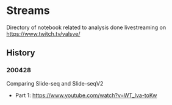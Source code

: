 # Streams

Directory of notebook related to analysis done livestreaming on https://www.twitch.tv/valsve/

## History

### 200428

Comparing Slide-seq and Slide-seqV2

 - Part 1: https://www.youtube.com/watch?v=WT_lva-toKw
 
 
